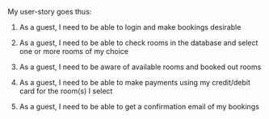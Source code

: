 My user-story goes thus:

1. As a guest, I need to be able to login and make bookings desirable

2. As a guest, I need to be able to check rooms in the database and select one or more rooms of my choice

3. As a guest, I need to be aware of  available rooms and booked out rooms

4. As a guest, I need to be able to make payments using my credit/debit card for the room(s) I select

5. As a guest, I need to be able to get a confirmation email of my bookings
